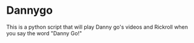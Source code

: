 # Dannygo
This is a python script that will play Danny go's videos and Rickroll when you say the word "Danny Go!" 
